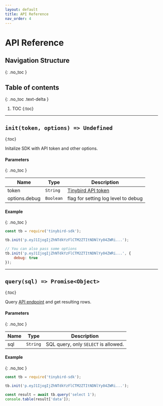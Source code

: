 ```yaml
---
layout: default
title: API Reference
nav_order: 4
---
```


# API Reference

## Navigation Structure
{: .no_toc }

## Table of contents
{: .no_toc .text-delta }

1. TOC
{:toc}

---------------

## `init(token, options) => Undefined`
{:toc}

Initalize SDK with API token and other options.

#### Parameters
{: .no_toc }

| Name | Type | Description |
| ---- | ---- | ----------- |
| token | `String` | [Tinybird API token](https://docs.tinybird.co/main-concepts.html#auth-tokens-title) |
| options.debug | `Boolean` | flag for setting log level to debug |

#### Example
{: .no_toc }

```js
const tb = require('tinybird-sdk');

tb.init('p.eyJ1IjogIjZhNTdkYzFlCTM2ZTItNDNlYy04ZWRi...');

// You can also pass some options
tb.init('p.eyJ1IjogIjZhNTdkYzFlCTM2ZTItNDNlYy04ZWRi...', {
    debug: true
});
```

---------------

## `query(sql) => Promise<Object>`
{:toc}

Query [API endpoint](https://docs.tinybird.co/api-reference/query-api.html#get--v0-sql-title) and get resulting rows.

#### Parameters
{: .no_toc }

| Name | Type | Description |
| ---- | ---- | ----------- |
| sql | `String` | SQL query, only `SELECT` is allowed. |

#### Example
{: .no_toc }

```js
const tb = require('tinybird-sdk');

tb.init('p.eyJ1IjogIjZhNTdkYzFlCTM2ZTItNDNlYy04ZWRi...');

const result = await tb.query('select 1');
console.table(result['data']);
```
